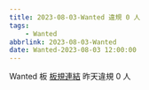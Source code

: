 ```yaml
---
title: 2023-08-03-Wanted 違規 0 人
tags:
    - Wanted
abbrlink: 2023-08-03-Wanted
date: Wanted-2023-08-03 12:00:00
---
```

Wanted 板 [板規連結](https://www.ptt.cc/bbs/Wanted/M.1608829773.A.D3B.html)
昨天違規 0 人
